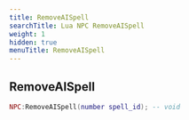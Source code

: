 ```yaml
---
title: RemoveAISpell
searchTitle: Lua NPC RemoveAISpell
weight: 1
hidden: true
menuTitle: RemoveAISpell
---
```

## RemoveAISpell
```lua
NPC:RemoveAISpell(number spell_id); -- void
```